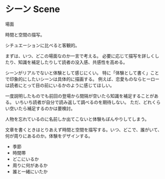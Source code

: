 # シーン Scene

場面

時間と空間の描写。

シチュエーションに比べると客観的。

まずは、いつ、どこの場面なのか一言で考える。
必要に応じて描写を詳しくしたり、知識を補足したりして読者の没入感、共感性を高める。

シーンがリアルでないと体験として感じにくい。
特に「体験として書く」ことで印象的にしたいシーンは具体的に描画する。
例えば、恋愛ものならヒーローは読者にとって目の前にいるかのように感じてほしい。

一度説明したものでも前回の登場から間隔が空いたら知識を補足することがある。
いちいち読者が自分で読み返して調べるのを期待しない。
ただ、どれくらい空いたら補足するのかは要検討。

人物を忘れているのに名前しか出てこないと体験もぼんやりしてしまう。

文章を書くときはとりあえず時間と空間を描写する。いつ、どこで、誰がいて、何が周りにあるのか。体験をデザインする。

- 季節
- 時間帯
- どこにいるか
- 周りに何があるか
- 誰と一緒にいたか
